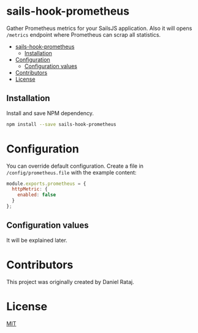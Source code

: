 # sails-hook-prometheus
Gather Prometheus metrics for your SailsJS application. Also it will opens `/metrics` endpoint where Prometheus can scrap all statistics.

- [sails-hook-prometheus](#sails-hook-prometheus)
  - [Installation](#installation)
- [Configuration](#configuration)
  - [Configuration values](#configuration-values)
- [Contributors](#contributors)
- [License](#license)

## Installation
Install and save NPM dependency.

```bash
npm install --save sails-hook-prometheus
```

# Configuration

You can override default configuration. Create a file in `/config/prometheus.file` with the example content:

```js
module.exports.prometheus = {
  httpMetric: {
    enabled: false
  }
};
```

## Configuration values
It will be explained later.

# Contributors
This project was originally created by Daniel Rataj.

# License
[MIT](./LICENSE)
